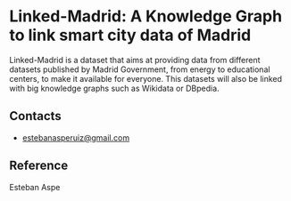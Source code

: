 # Linked-Madrid: A  Knowledge Graph to link smart city data of Madrid

Linked-Madrid is a dataset that aims at providing data from different datasets published by Madrid Government, from energy to educational centers, to make it available for everyone. This datasets will also be linked with big knowledge graphs such as Wikidata or DBpedia.

## Contacts

- estebanasperuiz@gmail.com


## Reference

Esteban Aspe